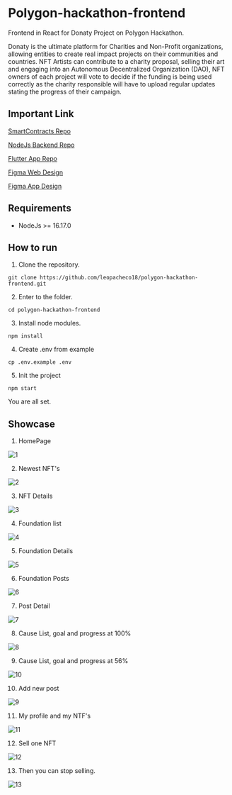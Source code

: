 # Polygon-hackathon-frontend
Frontend in React for Donaty Project on Polygon Hackathon.

Donaty is the ultimate platform for Charities and Non-Profit organizations, allowing entities to create real impact projects on their communities and countries. NFT Artists can contribute to a charity proposal, selling their art and engaging into an Autonomous Decentralized Organization (DAO), NFT owners of each project will vote to decide if the funding is being used correctly as the charity responsible will have to upload regular updates stating the progress of their campaign.

## Important Link


[SmartContracts Repo](https://github.com/cromewar/Donaty-Smart-Contracts)


[NodeJs Backend Repo](https://github.com/WaynerMoya/PolygonHackathonBE)


[Flutter App Repo](https://github.com/AltairBarahona/Polygon-Hackathon-Flutter)


[Figma Web Design](https://www.figma.com/file/rLqGHcORtZwFyxtGQaefuD/Donaty?node-id=117%3A469)


[Figma App Design](https://www.figma.com/file/TfqvcPk8P2VP4Zgn1tS4LM/Donaty-Mobile?node-id=0%3A1)

## Requirements

* NodeJs >= 16.17.0

## How to run

1. Clone the repository.

`git clone https://github.com/leopacheco18/polygon-hackathon-frontend.git`

2. Enter to the folder.

`cd polygon-hackathon-frontend`

3. Install node modules.

`npm install`

4. Create .env from example

`cp .env.example .env`

5. Init the project

`npm start`


You are all set.

## Showcase

1. HomePage

![1](https://user-images.githubusercontent.com/47113025/185817886-4292c381-a0a2-43ec-9f66-0ef9de34309d.png)


2. Newest NFT's

![2](https://user-images.githubusercontent.com/47113025/185817904-a85db84a-316a-41b0-96c3-71636cfc9fb8.png)

3. NFT Details

![3](https://user-images.githubusercontent.com/47113025/185817922-b6d7c728-8669-4b62-921a-4c0593ef042c.png)

4. Foundation list

![4](https://user-images.githubusercontent.com/47113025/185817936-cdf5f289-fc79-4ab0-8bb7-101019fd9e5e.png)

5. Foundation Details 

![5](https://user-images.githubusercontent.com/47113025/185817944-911fed60-66ae-429f-8d04-31913570b43c.png)

6. Foundation Posts

![6](https://user-images.githubusercontent.com/47113025/185817955-3751608c-5faa-42c0-a67a-02e2bd3b154f.png)

7. Post Detail

![7](https://user-images.githubusercontent.com/47113025/185817965-4fa9d179-d6a5-4b3d-a906-6d0cec2437fd.png)

8. Cause List, goal and progress at 100%

![8](https://user-images.githubusercontent.com/47113025/185817977-b41f35b4-3a91-47e5-a94e-1676039d7577.png)

9. Cause List, goal and progress at 56%

![10](https://user-images.githubusercontent.com/47113025/185818037-6aacbe57-477f-42ba-8c5d-dc4dbbc2c085.png)

10. Add new post

![9](https://user-images.githubusercontent.com/47113025/185818050-90ae8b73-b59d-4615-bb48-8cbffe3e0323.png)

11. My profile and my NTF's

![11](https://user-images.githubusercontent.com/47113025/185818057-2c256f22-f33f-44be-83d0-9ae4c38a6933.png)

12. Sell one NFT

![12](https://user-images.githubusercontent.com/47113025/185818076-68941dc8-d61d-4212-8a3e-a8f65a1b90b8.png)

13. Then you can stop selling.

![13](https://user-images.githubusercontent.com/47113025/185818091-1d619612-db19-44f1-a8fb-fc18bb8e8c3c.png)
